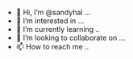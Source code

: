 - 👋 Hi, I’m @sandyhal ...
- 👀 I’m interested in ...
- 🌱 I’m currently learning ..
- 💞️ I’m looking to collaborate on ...
- 📫 How to reach me ..

<!---
sandyhal/sandyhal is a ✨ special ✨ repository because its `README.md` (this file) appears on your GitHub profile.
You can click the Preview link to take a look at your changes.
--->
